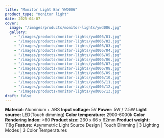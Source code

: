 ```yaml
---
title: "Monitor Light Bar YWD006"
product_type: "monitor light"
date: 2025-04-07
cover:
  image: "/images/products/monitor-lights/ywd006.jpg"
  gallery:
    - "/images/products/monitor-lights/ywd006/01.jpg"
    - "/images/products/monitor-lights/ywd006/02.jpg"
    - "/images/products/monitor-lights/ywd006/03.jpg"
    - "/images/products/monitor-lights/ywd006/04.jpg"
    - "/images/products/monitor-lights/ywd006/05.jpg"
    - "/images/products/monitor-lights/ywd006/06.jpg"
    - "/images/products/monitor-lights/ywd006/07.jpg"
    - "/images/products/monitor-lights/ywd006/08.jpg"
    - "/images/products/monitor-lights/ywd006/09.jpg"
    - "/images/products/monitor-lights/ywd006/10.jpg"
    - "/images/products/monitor-lights/ywd006/11.jpg"
    - "/images/products/monitor-lights/ywd006/12.jpg"
    - "/images/products/monitor-lights/ywd006/13.jpg"
draft: false
---
```

**Material:** Aluminium + ABS
**Input voltage:** 5V
**Power:** 5W / 2.5W
**Light source:** LED(Touch dimming)
**Color temperature:** 2900-6000k
**Color Rendering Index:** >80
**Product size:** 260 x 66 x 62mm
**Product weight:** 118g
**Feature:** Asymmetric Light Source Design | Touch Dimming | 3 Lighting Modes | 3 Color Temperatures
